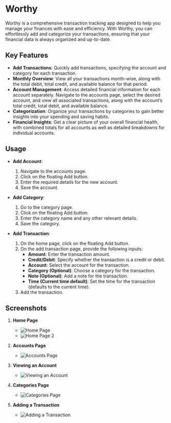 # Worthy

Worthy is a comprehensive transaction tracking app designed to help you manage your finances with ease and efficiency. With Worthy, you can effortlessly add and categorize your transactions, ensuring that your financial data is always organized and up-to-date.

## Key Features

-   **Add Transactions**: Quickly add transactions, specifying the account and category for each transaction.
-   **Monthly Overview**: View all your transactions month-wise, along with the total debit, total credit, and available balance for that period.
-   **Account Management**: Access detailed financial information for each account separately. Navigate to the accounts page, select the desired account, and view all associated transactions, along with the account’s total credit, total debit, and available balance.
-   **Categorization**: Organize your transactions by categories to gain better insights into your spending and saving habits.
-   **Financial Insights**: Get a clear picture of your overall financial health, with combined totals for all accounts as well as detailed breakdowns for individual accounts.

## Usage

-   **Add Account**:

    1. Navigate to the accounts page.
    2. Click on the floating Add button.
    3. Enter the required details for the new account.
    4. Save the account.

-   **Add Category**:

    1. Go to the category page.
    2. Click on the floating Add button.
    3. Enter the category name and any other relevant details.
    4. Save the category.

-   **Add Transaction**:
    1. On the home page, click on the floating Add button.
    2. On the add transaction page, provide the following inputs:
        - **Amount**: Enter the transaction amount.
        - **Credit/Debit**: Specify whether the transaction is a credit or debit.
        - **Account**: Select the account for the transaction.
        - **Category (Optional)**: Choose a category for the transaction.
        - **Note (Optional)**: Add a note for the transaction.
        - **Time (Current time default)**: Set the time for the transaction (defaults to the current time).
    3. Add the transaction.

## Screenshots

1. **Home Page**

    - ![Home Page](Screenshots/Home_page.jpg)
    - ![Home Page 2](Screenshots/Home_page_2.jpg)

2. **Accounts Page**

    - ![Accounts Page](Screenshots/Accounts_page.jpg)

3. **Viewing an Account**

    - ![Viewing an Account](Screenshots/Viewing_an_account.jpg)

4. **Categories Page**

    - ![Categories Page](Screenshots/Categories_page.jpg)

5. **Adding a Transaction**
    - ![Adding a Transaction](Screenshots/Adding_transaction.jpg)
